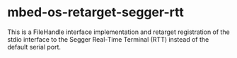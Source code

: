 # mbed-os-retarget-segger-rtt
This is a FileHandle interface implementation and retarget registration of the stdio interface to the Segger Real-Time Terminal (RTT) instead of the default serial port.
